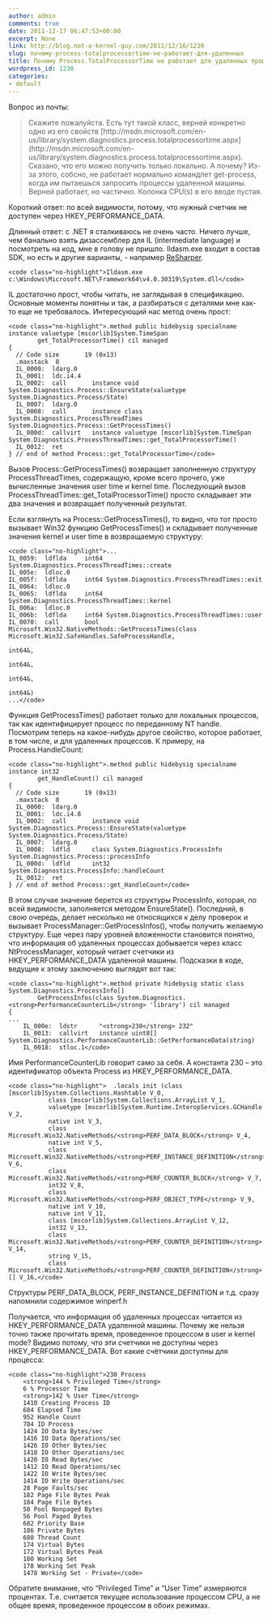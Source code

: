 ```yaml
---
author: admin
comments: true
date: 2011-12-17 06:47:53+00:00
excerpt: None
link: http://blog.not-a-kernel-guy.com/2011/12/16/1230
slug: почему-process-totalprocessortime-не-работает-для-удаленных
title: Почему Process.TotalProcessorTime не работает для удаленных процессов.
wordpress_id: 1230
categories:
- default
---
```


Вопрос из почты:



<blockquote>Скажите пожалуйста. Есть тут такой класс, верней конкретно одно из его свойств [http://msdn.microsoft.com/en-us/library/system.diagnostics.process.totalprocessortime.aspx](http://msdn.microsoft.com/en-us/library/system.diagnostics.process.totalprocessortime.aspx). Сказано, что его можно получить только локально. А почему? Из-за этого, собсно, не работает нормально командлет get-process, когда им пытаешься запросить процессы удаленной машины. Верней работает, но частично. Колонка CPU(s) в его вводе пустая.
</blockquote>



Короткий ответ: по всей видимости, потому, что нужный  счетчик не доступен через HKEY_PERFORMANCE_DATA.

Длинный ответ: с .NET я сталкиваюсь не очень часто. Ничего лучше, чем банально взять дизассемблер для IL (intermediate language) и посмотреть на код, мне в голову не пришло. Ildasm.exe входит в состав SDK, но есть и другие варианты, - например [ReSharper](http://www.jetbrains.com/resharper/).

<!-- more -->


    
    <code class="no-highlight">Ildasm.exe c:\Windows\Microsoft.NET\Framework64\v4.0.30319\System.dll</code>



IL достаточно прост, чтобы читать, не заглядывая в спецификацию. Основные моменты понятны и так, а разбираться с деталями мне как-то еще не требовалось. Интересующий нас метод очень прост:


    
    <code class="no-highlight">.method public hidebysig specialname instance valuetype [mscorlib]System.TimeSpan 
            get_TotalProcessorTime() cil managed
    {
      // Code size       19 (0x13)
      .maxstack  8
      IL_0000:  ldarg.0
      IL_0001:  ldc.i4.4
      IL_0002:  call       instance void System.Diagnostics.Process::EnsureState(valuetype System.Diagnostics.Process/State)
      IL_0007:  ldarg.0
      IL_0008:  call       instance class System.Diagnostics.ProcessThreadTimes System.Diagnostics.Process::GetProcessTimes()
      IL_000d:  callvirt   instance valuetype [mscorlib]System.TimeSpan System.Diagnostics.ProcessThreadTimes::get_TotalProcessorTime()
      IL_0012:  ret
    } // end of method Process::get_TotalProcessorTime</code>



Вызов Process::GetProcessTimes() возвращает заполненную структуру ProcessThreadTimes, содержащую, кроме всего прочего, уже вычисленные значения user time и kernel time. Последующий вызов ProcessThreadTimes::get_TotalProcessorTime() просто складывает эти два значения и возвращает полученный результат.

Если взглянуть на Process::GetProcessTimes(), то видно, что тот просто вызывает Win32 функцию GetProcessTimes() и складывает полученные значения kernel и user time в возвращаемую структуру:


    
    <code class="no-highlight">...
    IL_0059:  ldflda     int64 System.Diagnostics.ProcessThreadTimes::create
    IL_005e:  ldloc.0
    IL_005f:  ldflda     int64 System.Diagnostics.ProcessThreadTimes::exit
    IL_0064:  ldloc.0
    IL_0065:  ldflda     int64 System.Diagnostics.ProcessThreadTimes::kernel
    IL_006a:  ldloc.0
    IL_006b:  ldflda     int64 System.Diagnostics.ProcessThreadTimes::user
    IL_0070:  call       bool Microsoft.Win32.NativeMethods::GetProcessTimes(class Microsoft.Win32.SafeHandles.SafeProcessHandle,
                                                                             int64&,
                                                                             int64&,
                                                                             int64&,
                                                                             int64&)
    ...</code>



Функция GetProcessTimes() работает только для локальных процессов, так как идентифицирует процесс по переданному NT handle. Посмотрим теперь на какое-нибудь другое свойство, которое работает, в том числе, и для удаленных процессов. К примеру, на Process.HandleCount:


    
    <code class="no-highlight">.method public hidebysig specialname instance int32 
            get_HandleCount() cil managed
    {
      // Code size       19 (0x13)
      .maxstack  8
      IL_0000:  ldarg.0
      IL_0001:  ldc.i4.8
      IL_0002:  call       instance void System.Diagnostics.Process::EnsureState(valuetype System.Diagnostics.Process/State)
      IL_0007:  ldarg.0
      IL_0008:  ldfld      class System.Diagnostics.ProcessInfo System.Diagnostics.Process::processInfo
      IL_000d:  ldfld      int32 System.Diagnostics.ProcessInfo::handleCount
      IL_0012:  ret
    } // end of method Process::get_HandleCount</code>



В этом случае значение берется из структуры ProcessInfo, которая, по всей видимости, заполняется методом EnsureState(). Последний, в свою очередь, делает несколько не относящихся к делу проверок и вызывает ProcessManager::GetProcessInfos(), чтобы получить желаемую структуру. Еще через пару уровней вложенности становится понятно, что информация об удаленных процессах добывается через класс NtProcessManager, который читает счетчики из HKEY_PERFORMANCE_DATA удаленной машины. Подсказки в коде, ведущие к этому заключению выглядят вот так:


    
    <code class="no-highlight">.method private hidebysig static class System.Diagnostics.ProcessInfo[] 
            GetProcessInfos(class System.Diagnostics.<strong>PerformanceCounterLib</strong> 'library') cil managed
    {
    ...
        IL_000e:  ldstr      "<strong>230</strong> 232"
        IL_0013:  callvirt   instance uint8[] System.Diagnostics.PerformanceCounterLib::GetPerformanceData(string)
        IL_0018:  stloc.1</code>



Имя PerformanceCounterLib говорит само за себя. А константа 230 – это идентификатор объекта Process из HKEY_PERFORMANCE_DATA.


    
    <code class="no-highlight">  .locals init (class [mscorlib]System.Collections.Hashtable V_0,
               class [mscorlib]System.Collections.ArrayList V_1,
               valuetype [mscorlib]System.Runtime.InteropServices.GCHandle V_2,
               native int V_3,
               class Microsoft.Win32.NativeMethods/<strong>PERF_DATA_BLOCK</strong> V_4,
               native int V_5,
               class Microsoft.Win32.NativeMethods/<strong>PERF_INSTANCE_DEFINITION</strong> V_6,
               class Microsoft.Win32.NativeMethods/<strong>PERF_COUNTER_BLOCK</strong> V_7,
               int32 V_8,
               class Microsoft.Win32.NativeMethods/<strong>PERF_OBJECT_TYPE</strong> V_9,
               native int V_10,
               native int V_11,
               class [mscorlib]System.Collections.ArrayList V_12,
               int32 V_13,
               class Microsoft.Win32.NativeMethods/<strong>PERF_COUNTER_DEFINITION</strong> V_14,
               string V_15,
               class Microsoft.Win32.NativeMethods/<strong>PERF_COUNTER_DEFINITION</strong>[] V_16,</code>



Структуры PERF_DATA_BLOCK, PERF_INSTANCE_DEFINITION и т.д. сразу напомнили содержимое winperf.h

Получается, что информация об удаленных процессах читается из HKEY_PERFORMANCE_DATA удаленной машины. Почему же нельзя точно также прочитать время, проведенное процессом в user и kernel mode? Видимо потому, что эти счетчики не доступны через HKEY_PERFORMANCE_DATA. Вот какие счётчики доступны для процесса:


    
    <code class="no-highlight">230 Process
    	<strong>144 % Privileged Time</strong>
    	6 % Processor Time
    	<strong>142 % User Time</strong>
    	1410 Creating Process ID
    	684 Elapsed Time
    	952 Handle Count
    	784 ID Process
    	1424 IO Data Bytes/sec
    	1416 IO Data Operations/sec
    	1426 IO Other Bytes/sec
    	1418 IO Other Operations/sec
    	1420 IO Read Bytes/sec
    	1412 IO Read Operations/sec
    	1422 IO Write Bytes/sec
    	1414 IO Write Operations/sec
    	28 Page Faults/sec
    	182 Page File Bytes Peak
    	184 Page File Bytes
    	58 Pool Nonpaged Bytes
    	56 Pool Paged Bytes
    	682 Priority Base
    	186 Private Bytes
    	680 Thread Count
    	174 Virtual Bytes
    	172 Virtual Bytes Peak
    	180 Working Set
    	178 Working Set Peak
    	1478 Working Set - Private</code>



Обратите внимание, что “Privileged Time” и “User Time” измеряются процентах. Т.е. считается текущее использование процессом CPU, а не общее время, проведенное процессом в обоих режимах.

